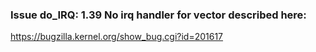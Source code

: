 ### Issue do_IRQ: 1.39 No irq handler for vector described here:
  https://bugzilla.kernel.org/show_bug.cgi?id=201617
